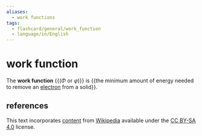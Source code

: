 ```yaml
---
aliases:
  - work functions
tags:
  - flashcard/general/work_function
  - language/in/English
---
```


# work function

The __work function__ {{($\Phi$ or $\varphi$)}} is {{the minimum amount of energy needed to remove an [electron](electron.md) from a solid}}. <!--SR:!2027-12-12,1428,350!2025-09-06,597,250-->

## references

This text incorporates [content](https://en.wikipedia.org/wiki/work_function) from [Wikipedia](Wikipedia.md) available under the [CC BY-SA 4.0](https://creativecommons.org/licenses/by-sa/4.0/) license.
